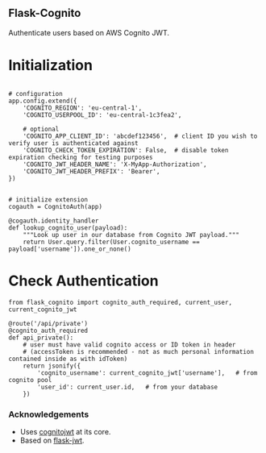 Flask-Cognito
-------------

Authenticate users based on AWS Cognito JWT.


# Initialization
```python3

# configuration
app.config.extend({
    'COGNITO_REGION': 'eu-central-1',
    'COGNITO_USERPOOL_ID': 'eu-central-1c3fea2',

    # optional
    'COGNITO_APP_CLIENT_ID': 'abcdef123456',  # client ID you wish to verify user is authenticated against
    'COGNITO_CHECK_TOKEN_EXPIRATION': False,  # disable token expiration checking for testing purposes
    'COGNITO_JWT_HEADER_NAME': 'X-MyApp-Authorization',
    'COGNITO_JWT_HEADER_PREFIX': 'Bearer',
})


# initialize extension
cogauth = CognitoAuth(app)

@cogauth.identity_handler
def lookup_cognito_user(payload):
    """Look up user in our database from Cognito JWT payload."""
    return User.query.filter(User.cognito_username == payload['username']).one_or_none()
```

# Check Authentication
```python3
from flask_cognito import cognito_auth_required, current_user, current_cognito_jwt

@route('/api/private')
@cognito_auth_required
def api_private():
    # user must have valid cognito access or ID token in header
    # (accessToken is recommended - not as much personal information contained inside as with idToken)
    return jsonify({
        'cognito_username': current_cognito_jwt['username'],   # from cognito pool
        'user_id': current_user.id,   # from your database
    })
```


### Acknowledgements
* Uses [cognitojwt](https://github.com/borisrozumnuk/cognitojwt) at its core.
* Based on [flask-jwt](https://github.com/mattupstate/flask-jwt/).
